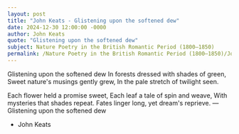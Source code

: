 ```yaml
---
layout: post
title: "John Keats - Glistening upon the softened dew"
date: 2024-12-30 12:00:00 -0000
author: John Keats
quote: "Glistening upon the softened dew"
subject: Nature Poetry in the British Romantic Period (1800–1850)
permalink: /Nature Poetry in the British Romantic Period (1800–1850)/John Keats/John Keats - Glistening upon the softened dew
---
```


Glistening upon the softened dew
In forests dressed with shades of green,
Sweet nature's musings gently grew,
In the pale stretch of twilight seen.

Each flower held a promise sweet,
Each leaf a tale of spin and weave,
With mysteries that shades repeat.
Fates linger long, yet dream's reprieve.
— Glistening upon the softened dew

- John Keats
